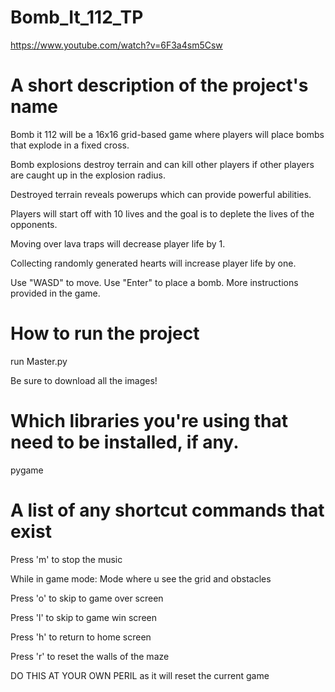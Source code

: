 # Bomb_It_112_TP
https://www.youtube.com/watch?v=6F3a4sm5Csw


# A short description of the project's name

Bomb it 112 will be a 16x16 grid-based game where players will place bombs that explode in a fixed cross. 

Bomb explosions destroy terrain and can kill other players if other players are caught up in the explosion radius. 

Destroyed terrain reveals powerups which can provide powerful abilities.

Players will start off with 10 lives and the goal is to deplete the lives of the opponents. 

Moving over lava traps will decrease player life by 1.

Collecting randomly generated hearts will increase player life by one.

Use "WASD" to move. Use "Enter" to place a bomb. More instructions provided in the game.

# How to run the project

run Master.py

Be sure to download all the images!



# Which libraries you're using that need to be installed, if any.

pygame

# A list of any shortcut commands that exist

Press 'm' to stop the music

While in game mode: Mode where u see the grid and obstacles

Press 'o' to skip to game over screen

Press 'l' to skip to game win screen

Press 'h' to return to home screen

Press 'r' to reset the walls of the maze

DO THIS AT YOUR OWN PERIL as it will reset the current game
